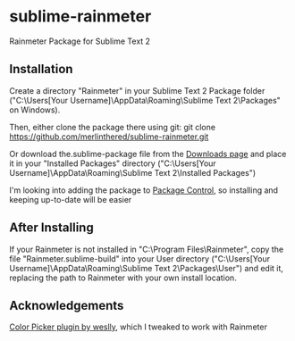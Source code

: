 sublime-rainmeter
=================
Rainmeter Package for Sublime Text 2

## Installation
Create a directory "Rainmeter" in your Sublime Text 2 Package folder ("C:\Users\[Your Username]\AppData\Roaming\Sublime Text 2\Packages" on Windows). 

Then, either clone the package there using git: git clone https://github.com/merlinthered/sublime-rainmeter.git

Or download the.sublime-package file from the [Downloads page](https://github.com/merlinthered/sublime-rainmeter/downloads) and place it in your "Installed Packages" directory ("C:\Users\[Your Username]\AppData\Roaming\Sublime Text 2\Installed Packages")

I'm looking into adding the package to [Package Control](http://wbond.net/sublime_packages/package_control), so installing and keeping up-to-date will be easier

## After Installing

If your Rainmeter is not installed in "C:\Program Files\Rainmeter", copy the file "Rainmeter.sublime-build" into your User directory ("C:\Users\[Your Username]\AppData\Roaming\Sublime Text 2\Packages\User") and edit it, replacing the path to Rainmeter with your own install location.

## Acknowledgements
[Color Picker plugin by weslly](https://github.com/weslly/ColorPicker), which I tweaked to work with Rainmeter
